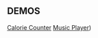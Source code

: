 
## DEMOS
[Calorie Counter](https://ferhatkplnn.github.io/html-js-mini-projects/calorie-counter/)
[Music Player](https://ferhatkplnn.github.io/html-js-mini-projects/music-player/))
